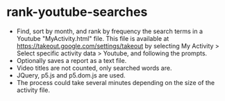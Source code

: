 # rank-youtube-searches
- Find, sort by month, and rank by frequency the search terms in a Youtube "MyActivity.html" file. This file is available at https://takeout.google.com/settings/takeout by selecting My Activity > Select specific activity data > Youtube, and following the prompts.
- Optionally saves a report as a text file.
- Video titles are not counted, only searched words are.
- JQuery, p5.js and p5.dom.js are used.
- The process could take several minutes depending on the size of the activity file.
